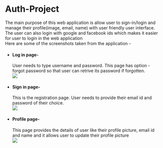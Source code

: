 # Auth-Project
The main purpose of this web application is allow user to sign-in/login and manage their profile(image, email, name) with user friendly user interface. 
The user can also login with google and facebook ids which makes it easier for user to login in the web application
</br>
Here are some of the screenshots taken from the application - </br>
<ul>
<li><h4>Log in page-</h4></li>
User needs to type username and password. This page has option - forgot password so that user can retrive its password if forgotten.</br>
<img src="https://user-images.githubusercontent.com/29164299/192399203-4f8d30f5-8efc-4d50-95df-8513613ab6b9.png"/>

<li><h4>Sign in page-</h4></li>
This is the registration page. User needs to provide their email id and password of their choice.</br>
<img src="https://user-images.githubusercontent.com/29164299/192399426-71656db0-a2f6-4ae8-a98a-9eecb115aed7.png"/>

<li><h4>Profile page-</h4></li>
This page provides the details of user like their profile picture, email id and name and it allows user to update their profile picture</br>
<img src="https://user-images.githubusercontent.com/29164299/192399648-28cb29ff-ef45-4913-a34c-2a8e83be92c7.png"/>

